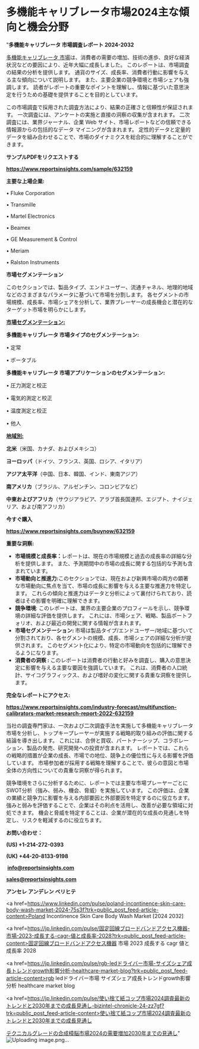 # 多機能キャリブレータ市場2024主な傾向と機会分野

"<strong>多機能キャリブレータ 市場調査レポート 2024-2032</strong>

<a href=https://www.reportsinsights.com/sample/632159>多機能キャリブレータ 市場</a>は、消費者の需要の増加、技術の進歩、良好な経済状況などの要因により、近年大幅に成長しました。 このレポートは、市場調査の結果の分析を提供します。 通貨のサイズ、成長率、消費者行動に影響を与える主な傾向について説明します。 また、主要企業の競争環境と市場シェアも強調します。 読者がレポートの重要なポイントを理解し、情報に基づいた意思決定を行うための基礎を提供することを目的としています。

この市場調査で採用された調査方法により、結果の正確さと信頼性が保証されます。 一次調査には、アンケートの実施と直接の洞察の収集が含まれます。 二次調査には、業界ジャーナル、企業 Web サイト、市場レポートなどの信頼できる情報源からの包括的なデータ マイニングが含まれます。 定性的データと定量的データを組み合わせることで、市場のダイナミクスを総合的に理解することができます。

<strong><b>サンプルPDFをリクエストする</b></strong>

<a href=https://www.reportsinsights.com/sample/632159><strong><u>https://www.reportsinsights.com/sample/632159</u></strong></a>

<strong>主要な上場企業:</strong>

• Fluke Corporation

• Transmille

• Martel Electronics

• Beamex

• GE Measurement & Control

• Meriam

• Ralston Instruments

<strong>市場セグメンテーション</strong>

このセクションでは、製品タイプ、エンドユーザー、流通チャネル、地理的地域などのさまざまなパラメータに基づいて市場を分割します。 各セグメントの市場規模、成長率、市場シェアを分析して、業界プレーヤーの成長機会と潜在的なターゲット市場を明らかにします。

<strong><u>市場セグメンテーション</u></strong><strong><u>:</u></strong>

<strong>多機能キャリブレータ 市場タイプのセグメンテーション:</strong>

• 定常

• ポータブル

<strong>多機能キャリブレータ 市場アプリケーションのセグメンテーション:</strong>

• 圧力測定と校正

• 電気的測定と校正

• 温度測定と校正

• 他人

<strong><u>地域別</u></strong><strong><u>:</u></strong>

<strong>北米</strong>（米国、カナダ、およびメキシコ）

<strong>ヨーロッパ</strong>（ドイツ、フランス、英国、ロシア、イタリア）

<strong>アジア太平洋</strong>（中国、日本、韓国、インド、東南アジア）

<strong>南アメリカ</strong>（ブラジル、アルゼンチン、コロンビアなど）

<strong>中東およびアフリカ</strong>（サウジアラビア、アラブ首長国連邦、エジプト、ナイジェリア、および南アフリカ）

<strong>今すぐ購入</strong>

<a href=https://www.reportsinsights.com/buynow/632159><strong><u>https://www.reportsinsights.com/buynow/632159</u></strong></a>

<strong>重要な洞察:</strong>
<ul>
  <li><strong>市場規模と成長率：</strong>レポートは、現在の市場規模と過去の成長率の詳細な分析を提供します。 また、予測期間中の市場の成長に関する包括的な予測も含まれています。</li>
  <li><strong>市場動向と推進力:</strong>このセクションでは、現在および新興市場の両方の顕著な市場動向に焦点を当て、市場の成長に影響を与える主要な推進力を特定します。 これらの傾向と推進力はデータと分析によって裏付けられており、読者はその影響を明確に理解できます。</li>
  <li><strong>競争環境</strong>: このレポートは、業界の主要企業のプロフィールを示し、競争環境の詳細な評価を提供します。 これには、市場シェア、戦略、製品ポートフォリオ、および最近の開発に関する情報が含まれます。</li>
  <li><strong>市場セグメンテーション: </strong>市場は製品タイプ/エンドユーザー/地域に基づいて分割されており、各セグメントの規模、成長、市場シェアの詳細な分析が提供されます。 このセグメント化により、特定の市場動向を包括的に理解できるようになります。</li>
  <li><strong>消費者の洞察 : </strong>このレポートは消費者の行動と好みを調査し、購入の意思決定に影響を与える主要な要因を強調しています。 これは、消費者の人口統計、サイコグラフィックス、および嗜好の変化に関する貴重な洞察を提供します。</li>
</ul>
<strong>完全なレポートにアクセス:</strong>

<a href=https://www.reportsinsights.com/industry-forecast/multifunction-calibrators-market-research-report-2022-632159><strong><u><b>https://www.reportsinsights.com/industry-forecast/multifunction-calibrators-market-research-report-2022-632159</b></u></strong></a>

当社の調査専門家は、一次および二次調査手法を実施して多機能キャリブレータ市場を分析し、トップキープレーヤーが実施する戦略的取り組みの評価に関する結論を導き出します。 これには、合併と買収、パートナーシップ、コラボレーション、製品の発売、研究開発への投資が含まれます。 レポートでは、これらの戦略的措置が企業の成長、市場での地位、競争上の優位性に与える影響を評価しています。 市場参加者が採用する戦略を理解することで、彼らの意図と市場全体の方向性についての貴重な洞察が得られます。

競争環境をさらに分析するために、レポートでは主要な市場プレーヤーごとにSWOT分析（強み、弱み、機会、脅威）を実施しています。 この評価は、企業の業績と競争力に影響を与える内部要因と外部要因を特定するのに役立ちます。 強みと弱みを評価することで、企業はその利点を活用し、改善が必要な領域に対処できます。 機会と脅威を特定することは、企業が潜在的な成長の見通しを特定し、リスクを軽減するのに役立ちます。

<strong>お問い合わせ：</strong>

<strong>(US) +1-214-272-0393</strong>

<strong>(UK) +44-20-8133-9198</strong>

<strong> </strong><a href=info@reportsinsights.com><strong><u>info@reportsinsights.com</u></strong></a>

<a href=sales@reportsinsights.com><strong><u>sales@reportsinsights.com</u></strong></a>

<strong>アンセレ アンデレン ベリヒテ</strong>

<a href=https://www.linkedin.com/pulse/poland-incontinence-skin-care-body-wash-market-2024-75s3f?trk=public_post_feed-article-content>Poland Incontinence Skin Care Body Wash Market [2024 2032]</a>

<a href=https://jp.linkedin.com/pulse/固定回線ブロードバンドアクセス機器-市場-2023-成長する-cagr-値と成長率-2028?trk=public_post_feed-article-content>固定回線ブロードバンドアクセス機器 市場 2023 成長する cagr 値と成長率 2028</a>

<a href=https://jp.linkedin.com/pulse/rgb-ledドライバー市場-サイズシェア成長トレンドgrowth影響分析-healthcare-market-blog?trk=public_post_feed-article-content>rgb ledドライバー市場 サイズシェア成長トレンドgrowth影響分析 healthcare market blog</a>

<a href=https://jp.linkedin.com/pulse/使い捨て紙コップ市場2024調査最新のトレンドと2030年までの成長見通し-bizintel-chronicle-24-zz7gf?trk=public_post_feed-article-content>使い捨て紙コップ市場2024調査最新のトレンドと2030年までの成長見通し</a>

<a href=https://www.linkedin.com/pulse/テクニカルグレードの合成樟脳市場2024の需要増加2030年までの見通し-infopulse-daily-360-jp48f/>テクニカルグレードの合成樟脳市場2024の需要増加2030年までの見通し</a>"
![Uploading image.png…]()
